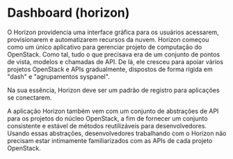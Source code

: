 # Dashboard (horizon)
O Horizon providencia uma interface gráfica para os usuários acessarem, provisionarem e automatizarem recursos da nuvem. Horizon começou como um único aplicativo para gerenciar projeto de computação do OpenStack. Como tal, tudo o que precisava era de um conjunto de pontos de vista, modelos e chamadas de API. De lá, ele cresceu para apoiar vários projetos OpenStack e APIs gradualmente, dispostos de forma rígida em "dash" e "agrupamentos syspanel".

Na sua essência, Horizon deve ser um padrão de registro para aplicações se conectarem.

A aplicação Horizon também vem com um conjunto de abstrações de API para os projetos do núcleo OpenStack, a fim de fornecer um conjunto consistente e estável de métodos reutilizáveis para desenvolvedores. Usando essas abstrações, desenvolvedores trabalhando com o Horizon não precisam estar intimamente familiarizados com as APIs de cada projeto OpenStack.
